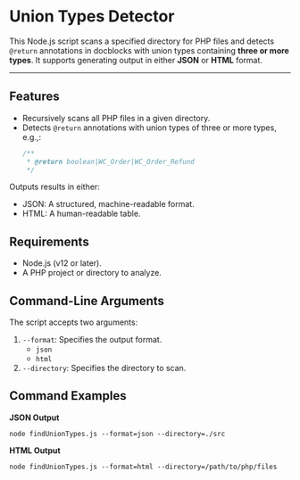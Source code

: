 # **Union Types Detector**

This Node.js script scans a specified directory for PHP files and detects `@return` annotations in docblocks with union types containing **three or more types**. It supports generating output in either **JSON** or **HTML** format.

---

## **Features**

- Recursively scans all PHP files in a given directory.
- Detects `@return` annotations with union types of three or more types, e.g.,:
  ```php
  /**
   * @return boolean|WC_Order|WC_Order_Refund
   */

Outputs results in either:
- JSON: A structured, machine-readable format.
- HTML: A human-readable table.

## **Requirements**
- Node.js (v12 or later).
- A PHP project or directory to analyze.

## Command-Line Arguments

The script accepts two arguments:
1. `--format`: Specifies the output format.
   * `json`
   * `html`
2. `--directory`: Specifies the directory to scan.

## Command Examples
**JSON Output**

`node findUnionTypes.js --format=json --directory=./src`

**HTML Output**

`node findUnionTypes.js --format=html --directory=/path/to/php/files`





